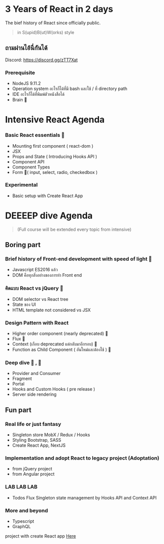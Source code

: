 # 3 Years of React in 2 days

The bief history of React since officially public.

> in S(upid)B(ut)W(orks) style

## ถามผ่านไอ้นี่กันได้
Discord: https://discord.gg/zTT7Xat

### Prerequisite
- NodeJS 9.11.2
- Operation system อะไรก็ได้ที่มี bash และใช้ / ที่ directory path 
- IDE อะไรก็ได้ที่พิมพ์ตัวหนังสือได้
- Brain 🧠

# Intensive React Agenda
### Basic React essentials 🐸
- Mounting first component ( react-dom )
- JSX
- Props and State ( Introducing Hooks API )
- Component API
- Component Types
- Form 📄( input, select, radio, checkedbox )

### Experimental
- Basic setup with Create React App


# DEEEEP dive Agenda 
> (Full course will be extended every topic from intensive)

## Boring part
### Brief history of Front-end development with speed of light 🦄
- Javascript ES2016 แล้ว
- DOM คือทุกสิ่งอย่างของการทำ Front end

### คิดแบบ React vs jQuery 🦄
- DOM selector vs React tree
- State ของ UI
- HTML template not considered vs JSX

### Design Pattern with React 
- Higher order component (nearly deprecated) 🐸
- Flux 🐸
- Context (เกือบ deprecated แต่กลับมาอีกรอบ) 🦄
- Function as Child Component ( อันใหม่และต้องใช้ ) 🦄

### Deep dive 🦄 , 🐸
- Provider and Consumer
- Fragment
- Portal
- Hooks and Custom Hooks ( pre release )
- Server side rendering

## Fun part
### Real life or just fantasy
- Singleton store MobX / Redux / Hooks
- Styling Bootstrap, SASS
- Create React App, NextJS

### Implementation and adopt React to legacy project (Adoptation)
- from jQuery project
- from Angular project


### LAB LAB LAB
- Todos Flux Singleton state management by Hooks API and Context API


### More and beyond
- Typescript
- GraphQL

project with create React app [Here](https://github.com/facebook/create-react-app)
